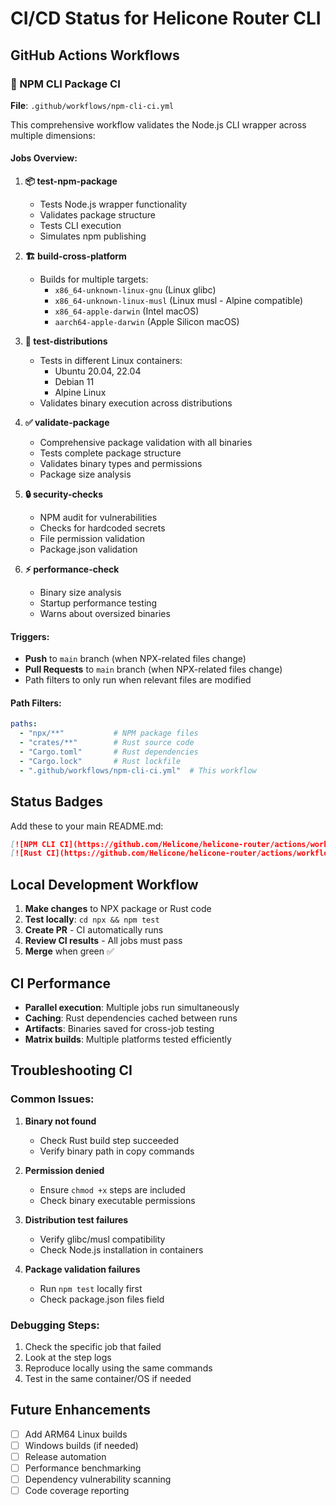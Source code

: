 # CI/CD Status for Helicone Router CLI

## GitHub Actions Workflows

### 🔧 NPM CLI Package CI
**File**: `.github/workflows/npm-cli-ci.yml`

This comprehensive workflow validates the Node.js CLI wrapper across multiple dimensions:

#### Jobs Overview:

1. **📦 test-npm-package**
   - Tests Node.js wrapper functionality
   - Validates package structure
   - Tests CLI execution
   - Simulates npm publishing

2. **🏗️ build-cross-platform**
   - Builds for multiple targets:
     - `x86_64-unknown-linux-gnu` (Linux glibc)
     - `x86_64-unknown-linux-musl` (Linux musl - Alpine compatible)
     - `x86_64-apple-darwin` (Intel macOS)
     - `aarch64-apple-darwin` (Apple Silicon macOS)

3. **🐧 test-distributions**
   - Tests in different Linux containers:
     - Ubuntu 20.04, 22.04
     - Debian 11
     - Alpine Linux
   - Validates binary execution across distributions

4. **✅ validate-package**
   - Comprehensive package validation with all binaries
   - Tests complete package structure
   - Validates binary types and permissions
   - Package size analysis

5. **🔒 security-checks**
   - NPM audit for vulnerabilities
   - Checks for hardcoded secrets
   - File permission validation
   - Package.json validation

6. **⚡ performance-check**
   - Binary size analysis
   - Startup performance testing
   - Warns about oversized binaries

#### Triggers:
- **Push** to `main` branch (when NPX-related files change)
- **Pull Requests** to `main` branch (when NPX-related files change)
- Path filters to only run when relevant files are modified

#### Path Filters:
```yaml
paths:
  - "npx/**"           # NPM package files
  - "crates/**"        # Rust source code
  - "Cargo.toml"       # Rust dependencies
  - "Cargo.lock"       # Rust lockfile
  - ".github/workflows/npm-cli-ci.yml"  # This workflow
```

## Status Badges

Add these to your main README.md:

```markdown
[![NPM CLI CI](https://github.com/Helicone/helicone-router/actions/workflows/npm-cli-ci.yml/badge.svg)](https://github.com/Helicone/helicone-router/actions/workflows/npm-cli-ci.yml)
[![Rust CI](https://github.com/Helicone/helicone-router/actions/workflows/rust-ci.yml/badge.svg)](https://github.com/Helicone/helicone-router/actions/workflows/rust-ci.yml)
```

## Local Development Workflow

1. **Make changes** to NPX package or Rust code
2. **Test locally**: `cd npx && npm test`
3. **Create PR** - CI automatically runs
4. **Review CI results** - All jobs must pass
5. **Merge** when green ✅

## CI Performance

- **Parallel execution**: Multiple jobs run simultaneously
- **Caching**: Rust dependencies cached between runs
- **Artifacts**: Binaries saved for cross-job testing
- **Matrix builds**: Multiple platforms tested efficiently

## Troubleshooting CI

### Common Issues:

1. **Binary not found**
   - Check Rust build step succeeded
   - Verify binary path in copy commands

2. **Permission denied**
   - Ensure `chmod +x` steps are included
   - Check binary executable permissions

3. **Distribution test failures**
   - Verify glibc/musl compatibility
   - Check Node.js installation in containers

4. **Package validation failures**
   - Run `npm test` locally first
   - Check package.json files field

### Debugging Steps:

1. Check the specific job that failed
2. Look at the step logs
3. Reproduce locally using the same commands
4. Test in the same container/OS if needed

## Future Enhancements

- [ ] Add ARM64 Linux builds
- [ ] Windows builds (if needed)
- [ ] Release automation
- [ ] Performance benchmarking
- [ ] Dependency vulnerability scanning
- [ ] Code coverage reporting 